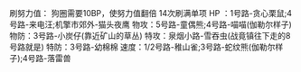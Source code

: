 
刷努力值：
狗圈需要10BP，使努力值翻倍
14次刷满单项
HP ：1号路-贪心栗鼠;4号路-来电汪;机擎市郊外-猫头夜鹰
物攻：5号路-童偶熊;4号路-喵喵(伽勒尔样子)
物防：3号路-小炭仔(靠近矿山的草丛)
特攻：泉烟小路-雪吞虫(战竟镇往下走的8号路就是)
特防：3号路-幼棉棉
速度：1/2号路-稚山雀;3号路-蛇纹熊(伽勒尔样子);4号路-落雷兽
